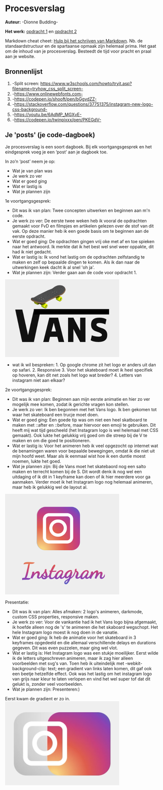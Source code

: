 # Procesverslag
**Auteur:** -Dionne Budding-

**Het werk:** [opdracht 1](opdracht1/index.html) en [opdracht 2](opdracht2/index.html)


Markdown cheat cheet: [Hulp bij het schrijven van Markdown](https://github.com/adam-p/markdown-here/wiki/Markdown-Cheatsheet). Nb. de standaardstructuur en de spartaanse opmaak zijn helemaal prima. Het gaat om de inhoud van je procesverslag. Besteedt de tijd voor pracht en praal aan je website.



## Bronnenlijst
1. -Split screen: https://www.w3schools.com/howto/tryit.asp?filename=tryhow_css_split_screen-
2. -https://www.onlinewebfonts.com-
3. -https://codepen.io/shooft/pen/bGgvdZZ-
4. -https://stackoverflow.com/questions/37751375/instagram-new-logo-css-background-
5. -https://youtu.be/6AdMP_MGXvE-
6. -https://codepen.io/twinpixxx/pen/PKEGdV-



## Je 'posts' (je code-dagboek)

Je procesverslag is een soort dagboek.
Bij elk voortgangsgesprek en het eindgesprek voeg je een ‘post’ aan je dagboek toe.

In zo’n ‘post’ neem je op:
- Wat je van plan was
- Je werk zo ver
- Wat er goed ging
- Wat er lastig is
- Wat je plannen zijn

1e voortgangsgesprek:
- Dit was ik van plan: Twee concepten uitwerken en beginnen aan m'n code.
- Je werk zo ver: De eerste twee weken heb ik vooral de opdrachten gemaakt voor FvD en filmpjes en artikelen gelezen over de stof van dit vak. Op deze manier heb ik een goede basis om te beginnen aan de eerste opdracht.  
- Wat er goed ging: De opdrachten gingen vrij oke met af en toe spieken naar het antwoord. Ik merkte dat ik het best wel snel weer oppakte, dit had ik niet gedacht.
- Wat er lastig is: Ik vond het lastig om de opdrachten zelfstandig te maken en zelf op bepaalde dingen te komen. Als ik dan naar de uitwerkingen keek dacht ik al snel 'oh ja'.
- Wat je plannen zijn: Verder gaan aan de code voor opdracht 1.

<img src="images/vans.jpg" width="375px" alt="Vans Logo">

- wat ik wil bespreken: 1. Op google chrome zit het logo er anders uit dan op safari.
                        2. Responsive
                        3. Voor het skateboard moet ik heel specifiek op hoveren, kan dit net zoals het logo wat breder?
                        4. Letters van instagram niet aan elkaar?



2e voortgangsgesprek:
- Dit was ik van plan: Beginnen aan mijn eerste animatie en hier zo ver mogelijk mee komen, zodat ik gerichte vragen kon stellen.
- Je werk zo ver: Ik ben begonnen met het Vans logo. Ik ben gekomen tot waar het skateboard een trucje moet doen.  
- Wat er goed ging: Een goede tip was om niet een heel skatboard te maken met ::after en ::before, maar hiervoor een emoji te gebruiken. Dit heeft mij wat tijd gescheeld (het Instagram logo is wel helemaal met CSS gemaakt). Ook lukte het gelukkig vrij goed om die streep bij de V te maken en om die goed te positioneren.  
- Wat er lastig is: Voor het animeren heb ik veel opgezocht op internet wat de benamingen waren voor bepaalde bewegingen, omdat ik die niet uit mijn hoofd weet. Maar als ik eenmaal wist hoe ik een duntie moest noemen, lukte het goed.
- Wat je plannen zijn: Bij de Vans moet het skatebaord nog een salto maken en terrecht komen bij de S. Dit wordt denk ik nog wel een uitdaging of ik dit in 1 keyframe kan doen of ik hier meerdere voor ga aanmaken. Verder moet ik het Instagram logo nog helemaal animeren, maar heb ik gelukkig wel de layout al.

<img src="images/insta.jpg" width="375px" alt="Vans Logo">



Presentatie:
- Dit was ik van plan: Alles afmaken: 2 logo's animeren, darkmode, custom CSS properties, responsive maken.
- Je werk zo ver: Voor de vankantie had ik het Vans logo bijna afgemaakt, ik hoefde alleen nog de 's' te animeren die het skaboard wegschopt. Het hele Instagram logo moest ik nog doen in de vanatie.  
- Wat er goed ging: Ik heb de animatie voor het skateboard in 3 keyframes opgedeeld en die allemaal verschillende delays en durations gegeven. Dit was even puzzelen, maar ging wel vlot.
- Wat er lastig is: Het Instagram logo was een stukje moeilijker. Eerst wilde ik de letters uitgeschreven animeren, maar ik zag hier alleen voorbeelden met svg's van. Toen heb ik uiteindelijk met -webkit-background-clip: text; een gradient van links laten komen, dit gaf ook een beetje hetzelfde effect. Ook was het lastig om het instagram logo van grijs naar kleur te laten verlopen en vind het wel super tof dat dit gelukt is, zonder veel voorbeelden.
- Wat je plannen zijn: Presenteren:)

Eerst kwam de gradient er zo in. 
<img src="images/insta2.jpg" width="375px" alt="Vans Logo">
